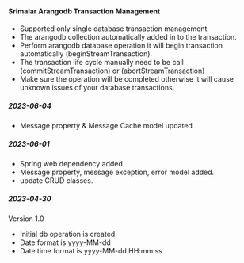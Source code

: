 #### Srimalar Arangodb Transaction Management

* Supported only single database transaction management
* The arangodb collection automatically added in to the transaction.
* Perform arangodb database operation it will begin transaction automatically (beginStreamTransaction).
* The transaction life cycle manually need to be call (commitStreamTransaction) or (abortStreamTransaction)
* Make sure the operation will be completed otherwise it will cause unknown issues of your database transactions.

##### 2023-06-04

- Message property & Message Cache model updated

##### 2023-06-01

- Spring web dependency added
- Message property, message exception, error model added.
- update CRUD classes.

##### 2023-04-30

Version 1.0

- Initial db operation is created.
- Date format is yyyy-MM-dd
- Date time format is yyyy-MM-dd HH:mm:ss

 
